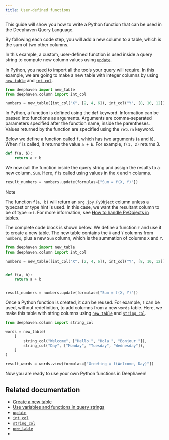 ```yaml
---
title: User-defined functions
---
```


This guide will show you how to write a Python function that can be used in the Deephaven Query Language.

By following each code step, you will add a new column to a table, which is the sum of two other columns.

In this example, a custom, user-defined function is used inside a query string to compute new column values using [`update`](../reference/table-operations/select/update.md).

In Python, you need to import all the tools your query will require. In this example, we are going to make a new table with integer columns by using [`new_table`](../reference/table-operations/create/newTable.md) and [`int_col`](../reference/table-operations/create/intCol.md).

```python test-set=1
from deephaven import new_table
from deephaven.column import int_col

numbers = new_table([int_col("X", [2, 4, 6]), int_col("Y", [8, 10, 12])])
```

In Python, a function is defined using the `def` keyword. Information can be passed into functions as arguments. Arguments are comma-separated parameters specified after the function name, inside the parentheses. Values returned by the function are specified using the `return` keyword.

Below we define a function called `f`, which has two arguments (`a` and `b`). When `f` is called, it returns the value `a + b`. For example, `f(1, 2)` returns 3.

```python test-set=1
def f(a, b):
    return a + b
```

We now call the function inside the query string and assign the results to a new column, `Sum`. Here, `f` is called using values in the `X` and `Y` columns.

```python test-set=1
result_numbers = numbers.update(formulas=["Sum = f(X, Y)"])
```

> [!NOTE]
> The function `f(a, b)` will return an `org.jpy.PyObject` column unless a typecast or type hint is used. In this case, we want the resultant column to be of type `int`. For more information, see [How to handle PyObjects in tables](./pyobjects.md).

The complete code block is shown below. We define a function `f` and use it to create a new table. The new table contains the `X` and `Y` columns from `numbers`, plus a new `Sum` column, which is the summation of columns `X` and `Y`.

```python order=numbers,result_numbers
from deephaven import new_table
from deephaven.column import int_col

numbers = new_table([int_col("X", [2, 4, 6]), int_col("Y", [8, 10, 12])])


def f(a, b):
    return a + b


result_numbers = numbers.update(formulas=["Sum = f(X, Y)"])
```

Once a Python function is created, it can be reused. For example, `f` can be used, without redefinition, to add columns from a new `words` table. Here, we make this table with string columns using [`new_table`](../reference/table-operations/create/newTable.md) and [`string_col`](../reference/table-operations/create/stringCol.md).

```python test-set=1 order=words,result_words
from deephaven.column import string_col

words = new_table(
    [
        string_col("Welcome", ["Hello ", "Hola ", "Bonjour "]),
        string_col("Day", ["Monday", "Tuesday", "Wednesday"]),
    ]
)

result_words = words.view(formulas=["Greeting = f(Welcome, Day)"])
```

Now you are ready to use your own Python functions in Deephaven!

## Related documentation

- [Create a new table](./new-and-empty-table.md#new_table)
- [Use variables and functions in query strings](../how-to-guides/query-scope.md)
- [`update`](../reference/table-operations/select/update.md)
- [`int_col`](../reference/table-operations/create/intCol.md)
- [`string_col`](../reference/table-operations/create/stringCol.md)
- [`new_table`](../reference/table-operations/create/newTable.md)
-
